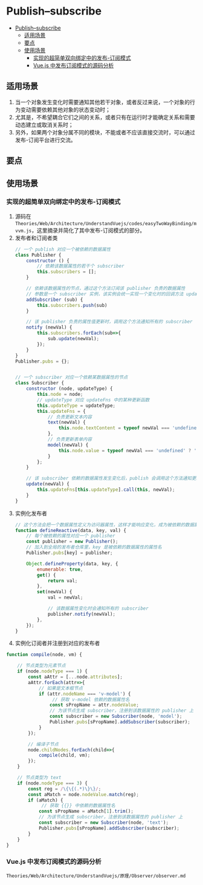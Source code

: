 # Publish–subscribe


<!-- TOC -->

- [Publish–subscribe](#publishsubscribe)
    - [适用场景](#适用场景)
    - [要点](#要点)
    - [使用场景](#使用场景)
        - [实现的超简单双向绑定中的发布-订阅模式](#实现的超简单双向绑定中的发布-订阅模式)
        - [Vue.js 中发布订阅模式的源码分析](#vuejs-中发布订阅模式的源码分析)

<!-- /TOC -->


## 适用场景
1. 当一个对象发生变化时需要通知其他若干对象，或者反过来说，一个对象的行为变动需要依赖其他对象的状态变动时；
2. 尤其是，不希望耦合它们之间的关系，或者只有在运行时才能确定关系和需要动态建立或取消关系时；
3. 另外，如果两个对象分属不同的模块，不能或者不应该直接交流时，可以通过发布-订阅平台进行交流。


## 要点


## 使用场景
### 实现的超简单双向绑定中的发布-订阅模式
1. 源码在 `Theories/Web/Architecture/UnderstandVuejs/codes/easyTwoWayBinding/mvvm.js`，这里摘录并简化了其中发布-订阅模式的部分。
2. 发布者和订阅者类
    ```js
    // 一个 publish 对应一个被依赖的数据属性
    class Publisher {
        constructor () {
            // 依赖该数据属性的若干个 subscriber
            this.subscribers = [];
        }

        // 依赖该数据属性的节点，通过这个方法订阅该 publisher 负责的数据属性
        // 参数是一个 subscriber 实例，该实例会统一实现一个变化时的回调方法 update
        addSubscriber (sub) {
            this.subscribers.push(sub)
        }

        // 该 publisher 负责的属性值更新时，调用这个方法通知所有的 subscriber
        notify (newVal) {
            this.subscribers.forEach(sub=>{
                sub.update(newVal);
            });
        }
    }
    Publisher.pubs = {};


    // 一个 subscriber 对应一个依赖某数据属性的节点
    class Subscriber {
        constructor (node, updateType) {
            this.node = node;
            // updateType 对应 updateFns 中的某种更新函数
            this.updateType = updateType;
            this.updateFns = {
                // 负责更新文本内容
                text(newVal) {
                    this.node.textContent = typeof newVal === 'undefined' ? '' : newVal;
                },
                // 负责更新表单内容
                model(newVal) {
                    this.node.value = typeof newVal === 'undefined' ? '' : newVal;
                }
            };
        }

        // 该 subscriber 依赖的数据属性发生变化后，publish 会调用这个方法通知更新
        update(newVal) {
            this.updateFns[this.updateType].call(this, newVal);
        }
    }
    ```
3. 实例化发布者
    ```js
    // 这个方法会把一个数据属性定义为访问器属性，这样才能响应变化，成为被依赖的数据属性
    function defineReactive(data, key, val) {
        // 每个被依赖的属性对应一个 publisher
        const publisher = new Publisher();
        // 加入到全局的发布者仓库里，key 是被依赖的数据属性的属性名
        Publisher.pubs[key] = publisher;

        Object.defineProperty(data, key, {
            enumerable: true,
            get() {
                return val;
            },
            set(newVal) {
                val = newVal;

                // 该数据属性变化时会通知所有的 subscriber
                publisher.notify(newVal);
            },
        });
    }
    ```
4. 实例化订阅者并注册到对应的发布者
```js
function compile(node, vm) {

    // 节点类型为元素节点
    if (node.nodeType === 1) {
        const aAttr = [...node.attributes];
        aAttr.forEach(attr=>{
            // 如果是文本框节点
            if (attr.nodeName === 'v-model') {
                 // 获取 v-model 依赖的数据属性名
                const sPropName = attr.nodeValue;
                // 为该节点生成 subscriber，注册到该数据属性的 publisher 上
                const subscriber = new Subscriber(node, 'model');
                Publisher.pubs[sPropName].addSubscriber(subscriber);
            }
        });

        // 编译子节点
        node.childNodes.forEach(child=>{
            compile(child, vm);
        });
    }

    // 节点类型为 text
    if (node.nodeType === 3) {
        const reg = /\{\{(.*)\}\}/;
        const aMatch = node.nodeValue.match(reg);
        if (aMatch) {
             // 获取 {{}} 中依赖的数据属性名
            const sPropName = aMatch[1].trim();
            // 为该节点生成 subscriber，注册到该数据属性的 publisher 上
            const subscriber = new Subscriber(node, 'text');
            Publisher.pubs[sPropName].addSubscriber(subscriber);
        }
    }
}
```

### Vue.js 中发布订阅模式的源码分析
`Theories/Web/Architecture/UnderstandVuejs/原理/Observer/observer.md`